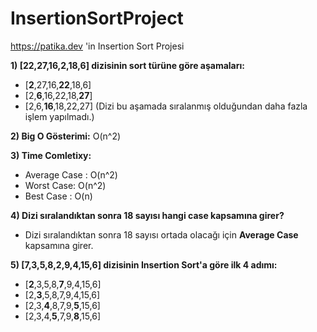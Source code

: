 # InsertionSortProject
https://patika.dev 'in Insertion Sort Projesi


**1) [22,27,16,2,18,6] dizisinin sort türüne göre aşamaları:**

- [**2**,27,16,**22**,18,6]
- [2,**6**,16,22,18,**27**]
- [2,6,**16**,18,22,27] (Dizi bu aşamada sıralanmış olduğundan daha fazla işlem yapılmadı.)

**2) Big O Gösterimi:**
O(n^2)

**3) Time Comletixy:**
- Average Case : O(n^2)
- Worst Case: O(n^2)
- Best Case : O(n)  

**4) Dizi sıralandıktan sonra 18 sayısı hangi case kapsamına girer?**

- Dizi sıralandıktan sonra 18 sayısı ortada olacağı için **Average Case** kapsamına girer.

**5) [7,3,5,8,2,9,4,15,6] dizisinin Insertion Sort'a göre ilk 4 adımı:**

- [**2**,3,5,8,**7**,9,4,15,6]
- [2,**3**,5,8,7,9,4,15,6]
- [2,3,**4**,8,7,9,**5**,15,6]
- [2,3,4,**5**,7,9,**8**,15,6]

